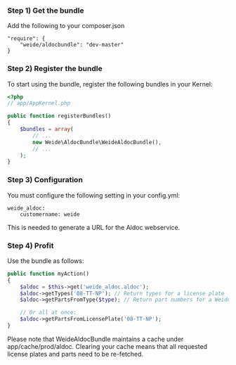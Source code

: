 ### Step 1) Get the bundle

Add the following to your composer.json

    "require": {
        "weide/aldocbundle": "dev-master"
    }

### Step 2) Register the bundle

To start using the bundle, register the following bundles in your Kernel:

``` php
<?php
// app/AppKernel.php

public function registerBundles()
{
    $bundles = array(
        // ...
        new Weide\AldocBundle\WeideAldocBundle(),
        // ...
    );
}
```

### Step 3) Configuration

You must configure the following setting in your config.yml:

    weide_aldoc:
        customername: weide

This is needed to generate a URL for the Aldoc webservice.

### Step 4) Profit

Use the bundle as follows:

```php
public function myAction()
{
    $aldoc = $this->get('weide_aldoc.aldoc');
    $aldoc->getTypes('08-TT-NP'); // Return types for a license plate
    $aldoc->getPartsFromType($type); // Return part numbers for a Weide\AldocBundle\Model\Type-object

    // Or all at once:
    $aldoc->getPartsFromLicensePlate('08-TT-NP');
}
```

Please note that WeideAldocBundle maintains a cache under app/cache/prod/aldoc.
Clearing your cache means that all requested license plates and parts need to be re-fetched.